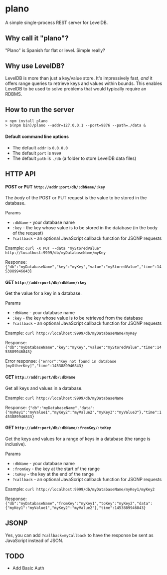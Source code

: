 # plano
A simple single-process REST server for LevelDB.

## Why call it "plano"?
"Plano" is Spanish for flat or level. Simple really?

## Why use LevelDB?
LevelDB is more than just a key/value store. It's impressively fast, _and_ it
offers range queries to retrieve keys and values within bounds. This enables
LevelDB to be used to solve problems that would typically require an RDBMS.

## How to run the server

    > npm install plano
    > $(npm bin)/plano --addr=127.0.0.1 --port=9876 --path=./data &
    
#### Default command line options
* The default `addr` is `0.0.0.0`
* The default `port` is `9999`
* The default `path` is `./db` (a folder to store LevelDB data files)

## HTTP API

#### POST or PUT `http://addr:port/db/:dbName/:key`

The *body* of the POST or PUT request is the value to be stored in the database.

Params
* `:dbName` - your database name
* `:key` - the key whose value is to be stored in the database (in the body of the request)
* `?callback` - an optional JavaScript callback function for JSONP requests

Example:
    `curl -X PUT --data "myStoredValue" http://localhost:9999/db/myDatabaseName/myKey`

Response:
    `{"db":"myDatabaseName","key":"myKey","value":"myStoredValue","time":1453889946843}`

#### GET `http://addr:port/db/:dbName/:key`

Get the value for a key in a database.

Params
* `:dbName` - your database name
* `:key` - the key whose value is to be retrieved from the database
* `?callback` - an optional JavaScript callback function for JSONP requests

Example:
    `curl http://localhost:9999/db/myDatabaseName/myKey`

Response:
    `{"db":"myDatabaseName","key":"myKey","value":"myStoredValue","time":1453889946843}`

Error response:
    `{"error":"Key not found in database [myOtherKey]","time":1453889946843}`
    
#### GET `http://addr:port/db/:dbName`

Get all keys and values in a database.

Example:
    `curl http://localhost:9999/db/myDatabaseName`

Response:
    `{"db":"myDatabaseName","data":{"myKey1":"myValue1","myKey2":"myValue2","myKey3":"myValue3"},"time":1453889946843}`

#### GET `http://addr:port/db/:dbName/:fromKey/:toKey`

Get the keys and values for a range of keys in a database (the range is inclusive).

Params
* `:dbName` - your database name
* `:fromKey` - the key at the start of the range
* `:toKey` - the key at the end of the range
* `?callback` - an optional JavaScript callback function for JSONP requests

Example:
    `curl http://localhost:9999/db/myDatabaseName/myKey1/myKey2`

Response:
    `{"db":"myDatabaseName","fromKey":"myKey1","toKey":"myKey2","data":{"myKey1":"myValue1","myKey2":"myValue2"},"time":1453889946843}`

## JSONP

Yes, you can add `?callback=myCallback` to have the response be sent as JavaScript instead of JSON.

## TODO

* Add Basic Auth

